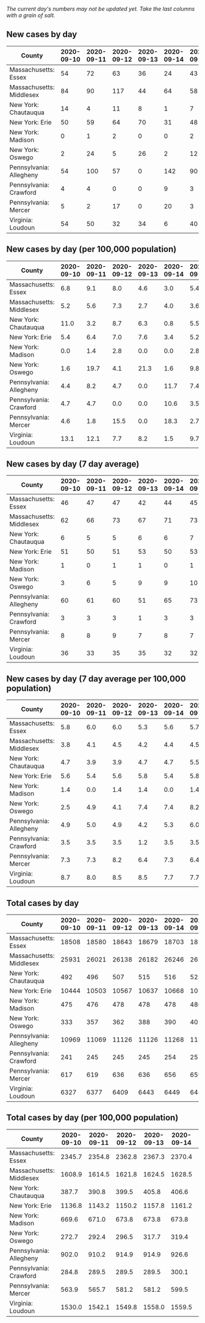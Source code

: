 _The current day's numbers may not be updated yet. Take the last columns with a grain of salt._
## New cases by day

| County | 2020-09-10 | 2020-09-11 | 2020-09-12 | 2020-09-13 | 2020-09-14 | 2020-09-15 | 2020-09-16 |
| --- | --- | --- | --- | --- | --- | --- | --- |
| Massachusetts: Essex | 54 | 72 | 63 | 36 | 24 | 43 |  |
| Massachusetts: Middlesex | 84 | 90 | 117 | 44 | 64 | 58 |  |
| New York: Chautauqua | 14 | 4 | 11 | 8 | 1 | 7 |  |
| New York: Erie | 50 | 59 | 64 | 70 | 31 | 48 |  |
| New York: Madison | 0 | 1 | 2 | 0 | 0 | 2 |  |
| New York: Oswego | 2 | 24 | 5 | 26 | 2 | 12 |  |
| Pennsylvania: Allegheny | 54 | 100 | 57 | 0 | 142 | 90 |  |
| Pennsylvania: Crawford | 4 | 4 | 0 | 0 | 9 | 3 |  |
| Pennsylvania: Mercer | 5 | 2 | 17 | 0 | 20 | 3 |  |
| Virginia: Loudoun | 54 | 50 | 32 | 34 | 6 | 40 |  |

## New cases by day (per 100,000 population)

| County | 2020-09-10 | 2020-09-11 | 2020-09-12 | 2020-09-13 | 2020-09-14 | 2020-09-15 | 2020-09-16 |
| --- | --- | --- | --- | --- | --- | --- | --- |
| Massachusetts: Essex | 6.8 | 9.1 | 8.0 | 4.6 | 3.0 | 5.4 |  |
| Massachusetts: Middlesex | 5.2 | 5.6 | 7.3 | 2.7 | 4.0 | 3.6 |  |
| New York: Chautauqua | 11.0 | 3.2 | 8.7 | 6.3 | 0.8 | 5.5 |  |
| New York: Erie | 5.4 | 6.4 | 7.0 | 7.6 | 3.4 | 5.2 |  |
| New York: Madison | 0.0 | 1.4 | 2.8 | 0.0 | 0.0 | 2.8 |  |
| New York: Oswego | 1.6 | 19.7 | 4.1 | 21.3 | 1.6 | 9.8 |  |
| Pennsylvania: Allegheny | 4.4 | 8.2 | 4.7 | 0.0 | 11.7 | 7.4 |  |
| Pennsylvania: Crawford | 4.7 | 4.7 | 0.0 | 0.0 | 10.6 | 3.5 |  |
| Pennsylvania: Mercer | 4.6 | 1.8 | 15.5 | 0.0 | 18.3 | 2.7 |  |
| Virginia: Loudoun | 13.1 | 12.1 | 7.7 | 8.2 | 1.5 | 9.7 |  |

## New cases by day (7 day average)

| County | 2020-09-10 | 2020-09-11 | 2020-09-12 | 2020-09-13 | 2020-09-14 | 2020-09-15 | 2020-09-16 |
| --- | --- | --- | --- | --- | --- | --- | --- |
| Massachusetts: Essex | 46 | 47 | 47 | 42 | 44 | 45 |  |
| Massachusetts: Middlesex | 62 | 66 | 73 | 67 | 71 | 73 |  |
| New York: Chautauqua | 6 | 5 | 5 | 6 | 6 | 7 |  |
| New York: Erie | 51 | 50 | 51 | 53 | 50 | 53 |  |
| New York: Madison | 1 | 0 | 1 | 1 | 0 | 1 |  |
| New York: Oswego | 3 | 6 | 5 | 9 | 9 | 10 |  |
| Pennsylvania: Allegheny | 60 | 61 | 60 | 51 | 65 | 73 |  |
| Pennsylvania: Crawford | 3 | 3 | 3 | 1 | 3 | 3 |  |
| Pennsylvania: Mercer | 8 | 8 | 9 | 7 | 8 | 7 |  |
| Virginia: Loudoun | 36 | 33 | 35 | 35 | 32 | 32 |  |

## New cases by day (7 day average per 100,000 population)

| County | 2020-09-10 | 2020-09-11 | 2020-09-12 | 2020-09-13 | 2020-09-14 | 2020-09-15 | 2020-09-16 |
| --- | --- | --- | --- | --- | --- | --- | --- |
| Massachusetts: Essex | 5.8 | 6.0 | 6.0 | 5.3 | 5.6 | 5.7 |  |
| Massachusetts: Middlesex | 3.8 | 4.1 | 4.5 | 4.2 | 4.4 | 4.5 |  |
| New York: Chautauqua | 4.7 | 3.9 | 3.9 | 4.7 | 4.7 | 5.5 |  |
| New York: Erie | 5.6 | 5.4 | 5.6 | 5.8 | 5.4 | 5.8 |  |
| New York: Madison | 1.4 | 0.0 | 1.4 | 1.4 | 0.0 | 1.4 |  |
| New York: Oswego | 2.5 | 4.9 | 4.1 | 7.4 | 7.4 | 8.2 |  |
| Pennsylvania: Allegheny | 4.9 | 5.0 | 4.9 | 4.2 | 5.3 | 6.0 |  |
| Pennsylvania: Crawford | 3.5 | 3.5 | 3.5 | 1.2 | 3.5 | 3.5 |  |
| Pennsylvania: Mercer | 7.3 | 7.3 | 8.2 | 6.4 | 7.3 | 6.4 |  |
| Virginia: Loudoun | 8.7 | 8.0 | 8.5 | 8.5 | 7.7 | 7.7 |  |

## Total cases by day

| County | 2020-09-10 | 2020-09-11 | 2020-09-12 | 2020-09-13 | 2020-09-14 | 2020-09-15 | 2020-09-16 |
| --- | --- | --- | --- | --- | --- | --- | --- |
| Massachusetts: Essex | 18508 | 18580 | 18643 | 18679 | 18703 | 18746 |  |
| Massachusetts: Middlesex | 25931 | 26021 | 26138 | 26182 | 26246 | 26304 |  |
| New York: Chautauqua | 492 | 496 | 507 | 515 | 516 | 523 |  |
| New York: Erie | 10444 | 10503 | 10567 | 10637 | 10668 | 10716 |  |
| New York: Madison | 475 | 476 | 478 | 478 | 478 | 480 |  |
| New York: Oswego | 333 | 357 | 362 | 388 | 390 | 402 |  |
| Pennsylvania: Allegheny | 10969 | 11069 | 11126 | 11126 | 11268 | 11358 |  |
| Pennsylvania: Crawford | 241 | 245 | 245 | 245 | 254 | 257 |  |
| Pennsylvania: Mercer | 617 | 619 | 636 | 636 | 656 | 659 |  |
| Virginia: Loudoun | 6327 | 6377 | 6409 | 6443 | 6449 | 6489 |  |

## Total cases by day (per 100,000 population)

| County | 2020-09-10 | 2020-09-11 | 2020-09-12 | 2020-09-13 | 2020-09-14 | 2020-09-15 | 2020-09-16 |
| --- | --- | --- | --- | --- | --- | --- | --- |
| Massachusetts: Essex | 2345.7 | 2354.8 | 2362.8 | 2367.3 | 2370.4 | 2375.8 |  |
| Massachusetts: Middlesex | 1608.9 | 1614.5 | 1621.8 | 1624.5 | 1628.5 | 1632.1 |  |
| New York: Chautauqua | 387.7 | 390.8 | 399.5 | 405.8 | 406.6 | 412.1 |  |
| New York: Erie | 1136.8 | 1143.2 | 1150.2 | 1157.8 | 1161.2 | 1166.4 |  |
| New York: Madison | 669.6 | 671.0 | 673.8 | 673.8 | 673.8 | 676.6 |  |
| New York: Oswego | 272.7 | 292.4 | 296.5 | 317.7 | 319.4 | 329.2 |  |
| Pennsylvania: Allegheny | 902.0 | 910.2 | 914.9 | 914.9 | 926.6 | 934.0 |  |
| Pennsylvania: Crawford | 284.8 | 289.5 | 289.5 | 289.5 | 300.1 | 303.7 |  |
| Pennsylvania: Mercer | 563.9 | 565.7 | 581.2 | 581.2 | 599.5 | 602.2 |  |
| Virginia: Loudoun | 1530.0 | 1542.1 | 1549.8 | 1558.0 | 1559.5 | 1569.1 |  |
